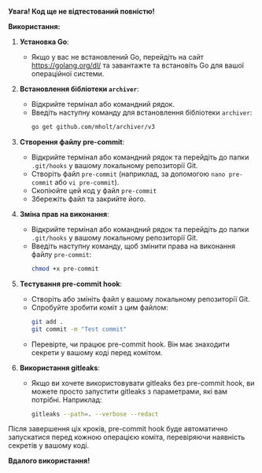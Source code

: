 **Увага! Код ще не відтестований повністю!**

**Використання:**

1. **Установка Go**:
   - Якщо у вас не встановлений Go, перейдіть на сайт https://golang.org/dl/ та завантажте та встановіть Go для вашої операційної системи.

2. **Встановлення бібліотеки `archiver`**:
   - Відкрийте термінал або командний рядок.
   - Введіть наступну команду для встановлення бібліотеки `archiver`:
     ```sh
     go get github.com/mholt/archiver/v3
     ```

3. **Створення файлу pre-commit**:
   - Відкрийте термінал або командний рядок та перейдіть до папки `.git/hooks` у вашому локальному репозиторії Git.
   - Створіть файл `pre-commit` (наприклад, за допомогою `nano pre-commit` або `vi pre-commit`).
   - Скопіюйте цей код у файл `pre-commit`
   - Збережіть файл та закрийте його.

4. **Зміна прав на виконання**:
   - Відкрийте термінал або командний рядок та перейдіть до папки `.git/hooks` у вашому локальному репозиторії Git.
   - Введіть наступну команду, щоб змінити права на виконання файлу `pre-commit`:
     ```sh
     chmod +x pre-commit
     ```

5. **Тестування pre-commit hook**:
   - Створіть або змініть файл у вашому локальному репозиторії Git.
   - Спробуйте зробити коміт з цим файлом:
     ```sh
     git add .
     git commit -m "Test commit"
     ```
   - Перевірте, чи працює pre-commit hook. Він має знаходити секрети у вашому коді перед комітом.

6. **Використання gitleaks**:
   - Якщо ви хочете використовувати gitleaks без pre-commit hook, ви можете просто запустити gitleaks з параметрами, які вам потрібні. Наприклад:
     ```sh
     gitleaks --path=. --verbose --redact
     ```

Після завершення ціх кроків, pre-commit hook буде автоматично запускатися перед кожною операцією коміта, перевіряючи наявність секретів у вашому коді.

**Вдалого використання!**
